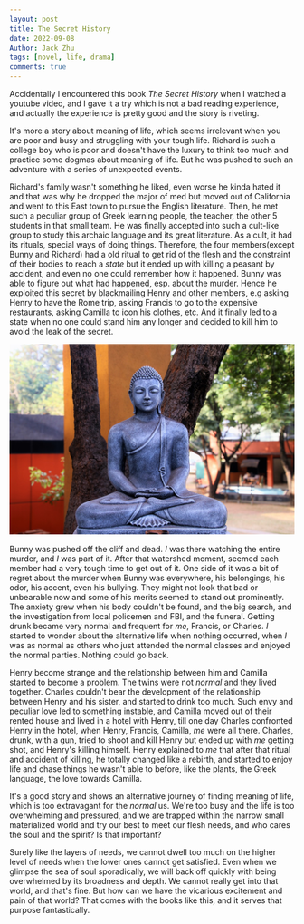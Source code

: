 ```yaml
---
layout: post
title: The Secret History
date: 2022-09-08
Author: Jack Zhu
tags: [novel, life, drama]
comments: true
---
```


Accidentally I encountered this book *The Secret History* when I watched a
youtube video, and I gave it a try which is not a bad reading experience, and
actually the experience is pretty good and the story is riveting. 

It's more a story about meaning of life, which seems irrelevant when you are
poor and busy and struggling with your tough life. Richard is such a college
boy who is poor and doesn't have the luxury to think too much and practice some
dogmas about meaning of life. But he was pushed to such an adventure with a
series of unexpected events. 

Richard's family wasn't something he liked,
even worse he kinda hated it and that was why he dropped the major of med but
moved out of California and went to this East town to pursue the English
literature. Then, he met such a peculiar group of Greek learning people,
the teacher, the other 5 students in that small team. He was finally accepted
into such a cult-like group to study this archaic language and its great
literature. As a cult, it had its rituals, special ways of doing
things. Therefore, the four members(except Bunny and Richard) had a old ritual
to get rid of the flesh and the constraint of their bodies to reach a *state*
but it ended up with killing a peasant by accident, and even no one could
remember how it happened. Bunny was able to figure out what had happened, esp.
about the murder. Hence he exploited this secret by blackmailing Henry and
other members, e.g asking Henry to have the Rome trip, asking Francis to go to
the expensive restaurants, asking Camilla to icon his clothes, etc. And it
finally led to a state when no one could stand him any longer and decided to
kill him to avoid the leak of the secret.

![cult](/images/cult.png)

Bunny was pushed off the cliff and dead. *I* was there watching the entire
murder, and *I* was part of it. After that watershed moment, seemed each
member had a very tough time to get out of it. One side of it was a bit of
regret about the murder when Bunny was everywhere, his belongings, his odor,
his accent, even his bullying. They might not look that bad or unbearable now
and some of his merits seemed to stand out prominently. The anxiety grew when
his body couldn't be found, and the big search, and the investigation from
local policemen and FBI, and the funeral. Getting drunk became very normal and
frequent for *me*, Francis, or Charles. *I* started to wonder about the
alternative life when nothing occurred, when *I* was as normal as others who
just attended the normal classes and enjoyed the normal parties. Nothing could
go back.

Henry become strange and the relationship between him and Camilla started to
become a problem. The twins were not *normal* and they lived together. Charles
couldn't bear the development of the relationship between Henry and his sister,
and started to drink too much. Such envy and peculiar love led to something
instable, and Camilla moved out of their rented house and lived in a hotel with
Henry, till one day Charles confronted Henry in the hotel, when Henry, Francis,
Camilla, *me* were all there. Charles, drunk, with a gun, tried to shoot and
kill Henry but ended up with *me* getting shot, and Henry's killing himself.
Henry explained to *me* that after that ritual and accident of killing, he
totally changed like a rebirth, and started to enjoy life and chase things he
wasn't able to before, like the plants, the Greek language, the love towards
Camilla.

It's a good story and shows an alternative journey of finding meaning of life,
which is too extravagant for the *normal* us. We're too busy and the life is
too overwhelming and pressured, and we are trapped within the narrow small
materialized world and try our best to meet our flesh needs, and who cares
the soul and the spirit? Is that important?

Surely like the layers of needs, we cannot dwell too much on the higher level
of needs when the lower ones cannot get satisfied. Even when we glimpse the sea
of soul sporadically, we will back off quickly with being overwhelmed by its broadness 
and depth. We cannot really get into that world, and that's fine. But how can
we have the vicarious excitement and pain of that world? That comes with the
books like this, and it serves that purpose fantastically.
